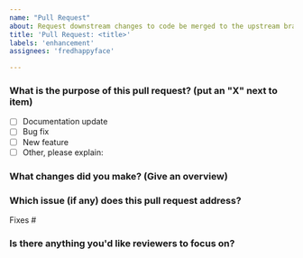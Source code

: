 ```yaml
---
name: "Pull Request"
about: Request downstream changes to code be merged to the upstream branch/ repo
title: 'Pull Request: <title>'
labels: 'enhancement'
assignees: 'fredhappyface'

---
```


<!-- Thank you for submitting a Pull Request. Please:
* Read our Pull Request guidelines:
  https://github.com/FredHappyface/.github/blob/master/CONTRIBUTING.md
* Associate an issue with the Pull Request.
* Ensure that the code is up-to-date with the `master` branch.
* Include a description of the proposed changes and how to test them.
-->

### What is the purpose of this pull request? (put an "X" next to item)

- [ ] Documentation update
- [ ] Bug fix
- [ ] New feature
- [ ] Other, please explain:

### What changes did you make? (Give an overview)

### Which issue (if any) does this pull request address?
Fixes #

### Is there anything you'd like reviewers to focus on?
